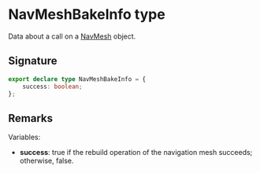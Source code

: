 # NavMeshBakeInfo type

Data about a call on a [NavMesh](https://developers.meta.com/horizon-worlds/reference/2.0.0/navmesh_navmesh) object.

## Signature

```typescript
export declare type NavMeshBakeInfo = {
    success: boolean;
};
```

## Remarks

Variables:
- **success**: true if the rebuild operation of the navigation mesh succeeds; otherwise, false.
